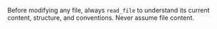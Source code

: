 Before modifying any file, always `read_file` to understand its current content, structure, and conventions. Never assume file content.